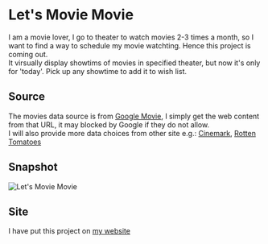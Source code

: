 Let's Movie Movie
===
I am a movie lover, I go to theater to watch movies 2-3 times a month, so I want to find a way to schedule my movie watchting. Hence this project is coming out.   
It virsually display showtims of movies in specified theater, but now it's only for 'today'. Pick up any showtime to add it to wish list.

Source
---
The movies data source is from [Google Movie](http://www.google.com/movies), I simply get the web content from that URL, it may blocked by Google if they do not allow.   
I will also provide more data choices from other site e.g.: [Cinemark](http://www.cinemark.com/theatres.aspx), [Rotten Tomatoes](http://developer.rottentomatoes.com/)

Snapshot
---
![Let's Movie Movie](https://raw.github.com/Ider/mit/master/res/images/v0.1.png)

Site
---
I have put this project on [my website](http://code.iderzheng.com/mit/index.php)